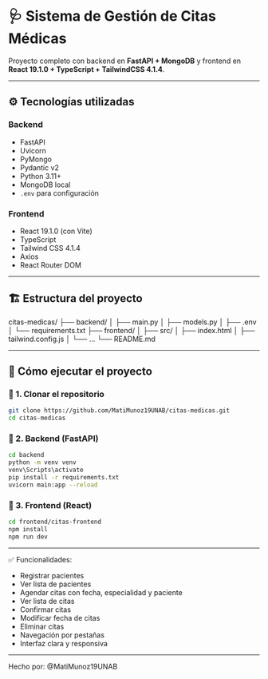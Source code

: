 # 🩺 Sistema de Gestión de Citas Médicas

Proyecto completo con backend en **FastAPI + MongoDB** y frontend en **React 19.1.0 + TypeScript + TailwindCSS 4.1.4**.

---

## ⚙️ Tecnologías utilizadas

### Backend
- FastAPI
- Uvicorn
- PyMongo
- Pydantic v2
- Python 3.11+
- MongoDB local
- `.env` para configuración

### Frontend
- React 19.1.0 (con Vite)
- TypeScript
- Tailwind CSS 4.1.4
- Axios
- React Router DOM

---

## 🏗️ Estructura del proyecto
citas-medicas/
├── backend/
│   ├── main.py
│   ├── models.py
│   ├── .env
│   └── requirements.txt
├── frontend/
│   ├── src/
│   ├── index.html
│   ├── tailwind.config.js
│   └── ...
└── README.md

---

## 🚀 Cómo ejecutar el proyecto

### 🔹 1. Clonar el repositorio

```bash
git clone https://github.com/MatiMunoz19UNAB/citas-medicas.git
cd citas-medicas
```

### 🔹 2. Backend (FastAPI)

```bash
cd backend
python -m venv venv
venv\Scripts\activate
pip install -r requirements.txt
uvicorn main:app --reload
```

### 🔹 3. Frontend (React)

```bash
cd frontend/citas-frontend
npm install
npm run dev
```

---

✅ Funcionalidades:

- Registrar pacientes
- Ver lista de pacientes
- Agendar citas con fecha, especialidad y paciente
- Ver lista de citas
- Confirmar citas
- Modificar fecha de citas
- Eliminar citas
- Navegación por pestañas
- Interfaz clara y responsiva

---

Hecho por: @MatiMunoz19UNAB
